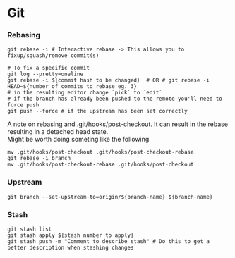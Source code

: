 # Git

### Rebasing
```
git rebase -i # Interactive rebase -> This allows you to fixup/squash/remove commit(s)

# To fix a specific commit
git log --pretty=oneline
git rebase -i ${commit hash to be changed}  # OR # git rebase -i HEAD~${number of commits to rebase eg. 3}
# in the resulting editor change `pick` to `edit`
# if the branch has already been pushed to the remote you'll need to force push
git push --force # if the upstream has been set correctly
```

A note on rebasing and .git/hooks/post-checkout. It can result in the rebase resulting in a detached head state.<br />
Might be worth doing someting like the following
```shell
mv .git/hooks/post-checkout .git/hooks/post-checkout-rebase
git rebase -i branch
mv .git/hooks/post-checkout-rebase .git/hooks/post-checkout
```

### Upstream
```
git branch --set-upstream-to=origin/${branch-name} ${branch-name}
```

### Stash
```
git stash list
git stash apply ${stash number to apply}
git stash push -m "Comment to describe stash" # Do this to get a better description when stashing changes
```
